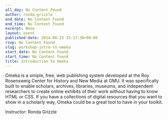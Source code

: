 ```yaml
---
all_day: No Content Found
author: ronda-grizzle
end_date: No Content Found
end_time: No Content Found
excerpt: None
layout: event
published-date: 2014-08-25 15:17:38+00:00
rsvp: No Content Found
slug: workshop-intro-to-omeka
start_date: No Content Found
start_time: No Content Found
title: Introduction to Omeka
---
```


Omeka is a simple, free, web publishing system developed at the Roy Rosensweig Center for History and New Media at GMU. It was specifically built to enable scholars, archives, libraries, museums, and independent researchers to create online exhibits of their work without having to know HTML or CSS. If you have a collections of digital resources that you want to show in a scholarly way, Omeka could be a great tool to have in your toolkit.

Instructor: Ronda Grizzle

